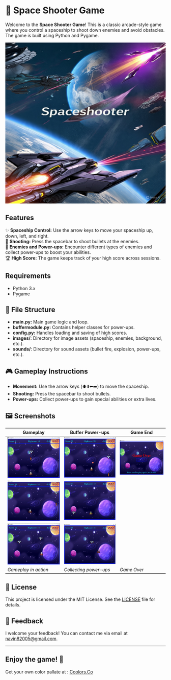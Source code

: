 # 🚀 Space Shooter Game

Welcome to the **Space Shooter Game**! This is a classic arcade-style game where you control a spaceship to shoot down enemies and avoid obstacles. The game is built using Python and Pygame.

![Thumbnail](https://github.com/Navin82005/Space-Shoter/blob/main/space-shooter-thumbnail.jpeg)

## Features

✨ **Spaceship Control:** Use the arrow keys to move your spaceship up, down, left, and right.  
🔫 **Shooting:** Press the spacebar to shoot bullets at the enemies.  
👾 **Enemies and Power-ups:** Encounter different types of enemies and collect power-ups to boost your abilities.  
🏆 **High Score:** The game keeps track of your high score across sessions.

## Requirements

- Python 3.x
- Pygame

## 📁 File Structure

- **main.py:** Main game logic and loop.
- **buffermodule.py:** Contains helper classes for power-ups.
- **config.py:** Handles loading and saving of high scores.
- **images/**: Directory for image assets (spaceship, enemies, background, etc.).
- **sounds/**: Directory for sound assets (bullet fire, explosion, power-ups, etc.).

## 🎮 Gameplay Instructions

- **Movement:** Use the arrow keys (⬆️⬇️⬅️➡️) to move the spaceship.
- **Shooting:** Press the spacebar to shoot bullets.
- **Power-ups:** Collect power-ups to gain special abilities or extra lives.

## 🖼️ Screenshots

| Gameplay | Buffer Power-ups | Game End |
|----------|------------------|----------|
| ![Gameplay Screenshot 1](https://github.com/Navin82005/TempRepo/blob/main/SpaceShooter/fire-arm.jpg) | ![Buffer Screenshot 1](https://github.com/Navin82005/TempRepo/blob/main/SpaceShooter/buffer-life.jpg) | ![Game End Screenshot](https://github.com/Navin82005/TempRepo/blob/main/SpaceShooter/game-end.jpg) |
| ![Gameplay Screenshot 2](https://github.com/Navin82005/TempRepo/blob/main/SpaceShooter/enemy-fire.jpg) | ![Buffer Screenshot 2](https://github.com/Navin82005/TempRepo/blob/main/SpaceShooter/buffer-shield.jpg) | |
| ![Gameplay Screenshot 3](https://github.com/Navin82005/TempRepo/blob/main/SpaceShooter/dule-space-craft-attack.jpg) | ![Buffer Screenshot 3](https://github.com/Navin82005/TempRepo/blob/main/SpaceShooter/buffer-speed.jpg) | |
| *Gameplay in action* | *Collecting power-ups* | *Game Over* |

## 📜 License

This project is licensed under the MIT License. See the [LICENSE](License.txt) file for details.

## 💬 Feedback

I welcome your feedback! You can contact me via email at navin82005@gmail.com.

---

Enjoy the game! 🎉
---

Get your own color pallate at : [Coolors.Co](https://coolors.co/?ref=6559c82241a7a6000bf5e09a)


